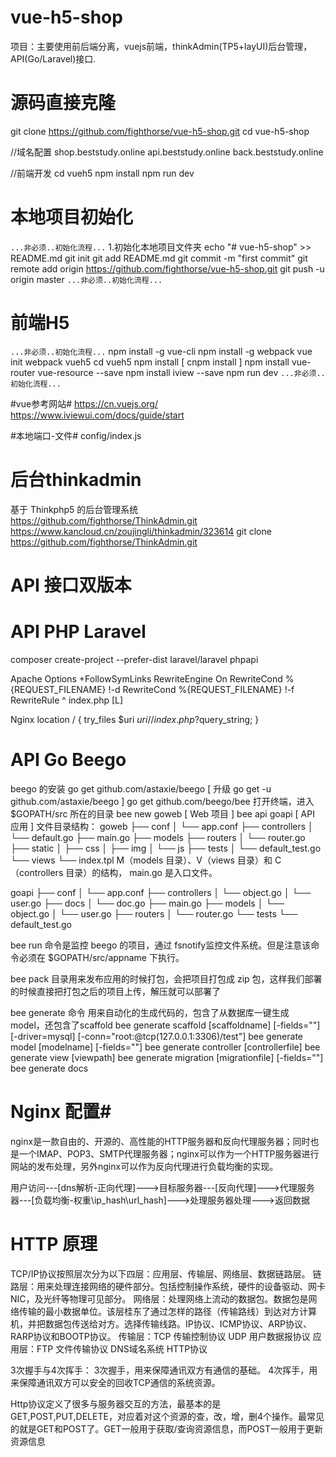 # vue-h5-shop #
项目：主要使用前后端分离，vuejs前端，thinkAdmin(TP5+layUI)后台管理，API(Go/Laravel)接口.

# 源码直接克隆 #
git clone https://github.com/fighthorse/vue-h5-shop.git
cd vue-h5-shop

//域名配置
shop.beststudy.online
api.beststudy.online
back.beststudy.online

//前端开发
cd vueh5
npm install 
npm run dev


# 本地项目初始化 #
`...非必须..初始化流程...`
1.初始化本地项目文件夹
echo "# vue-h5-shop" >> README.md
git init
git add README.md
git commit -m "first commit"
git remote add origin https://github.com/fighthorse/vue-h5-shop.git
git push -u origin master
`...非必须..初始化流程...`

# 前端H5 #
`...非必须..初始化流程...`
npm install -g vue-cli
npm install -g webpack 
vue init webpack vueh5
cd vueh5
npm install [ cnpm install ]
npm install vue-router vue-resource --save
npm install iview --save
npm run dev
`...非必须..初始化流程...`


#vue参考网站#
https://cn.vuejs.org/
https://www.iviewui.com/docs/guide/start

#本地端口-文件#
config/index.js


# 后台thinkadmin #
基于 Thinkphp5 的后台管理系统 https://github.com/fighthorse/ThinkAdmin.git
https://www.kancloud.cn/zoujingli/thinkadmin/323614
git clone https://github.com/fighthorse/ThinkAdmin.git


# API 接口双版本 #
# API PHP Laravel #
composer create-project --prefer-dist laravel/laravel phpapi

Apache
Options +FollowSymLinks
RewriteEngine On
RewriteCond %{REQUEST_FILENAME} !-d
RewriteCond %{REQUEST_FILENAME} !-f
RewriteRule ^ index.php [L]

Nginx
location / {
    try_files $uri $uri/ /index.php?$query_string;
}

# API Go Beego #
beego 的安装
go get github.com/astaxie/beego [ 升级 go get -u github.com/astaxie/beego ]
go get github.com/beego/bee
打开终端，进入 $GOPATH/src 所在的目录
bee new goweb  [ Web 项目 ]
bee api goapi  [  API 应用 ]
文件目录结构：
goweb
├── conf
│   └── app.conf
├── controllers
│   └── default.go
├── main.go
├── models
├── routers
│   └── router.go
├── static
│   ├── css
│   ├── img
│   └── js
├── tests
│   └── default_test.go
└── views
    └── index.tpl
M（models 目录）、V（views 目录）和 C（controllers 目录）的结构， main.go 是入口文件。

goapi
├── conf
│   └── app.conf
├── controllers
│   └── object.go
│   └── user.go
├── docs
│   └── doc.go
├── main.go
├── models
│   └── object.go
│   └── user.go
├── routers
│   └── router.go
└── tests
    └── default_test.go

bee run 命令是监控 beego 的项目，通过 fsnotify监控文件系统。但是注意该命令必须在 $GOPATH/src/appname 下执行。

bee pack
目录用来发布应用的时候打包，会把项目打包成 zip 包，这样我们部署的时候直接把打包之后的项目上传，解压就可以部署了

bee generate 命令
用来自动化的生成代码的，包含了从数据库一键生成 model，还包含了scaffold 
bee generate scaffold [scaffoldname] [-fields=""] [-driver=mysql] [-conn="root:@tcp(127.0.0.1:3306)/test"]
bee generate model [modelname] [-fields=""]
bee generate controller [controllerfile]
bee generate view [viewpath]
bee generate migration [migrationfile] [-fields=""]
bee generate docs

# Nginx 配置#
nginx是一款自由的、开源的、高性能的HTTP服务器和反向代理服务器；同时也是一个IMAP、POP3、SMTP代理服务器；nginx可以作为一个HTTP服务器进行网站的发布处理，另外nginx可以作为反向代理进行负载均衡的实现。

用户访问---[dns解析-正向代理]--->目标服务器---[反向代理]--->代理服务器---[负载均衡-权重\ip_hash\url_hash]--->处理服务器处理--->返回数据

# HTTP 原理 #
TCP/IP协议按照层次分为以下四层：应用层、传输层、网络层、数据链路层。
链路层：用来处理连接网络的硬件部分。包括控制操作系统，硬件的设备驱动、网卡NIC，及光纤等物理可见部分。
网络层：处理网络上流动的数据包。数据包是网络传输的最小数据单位。该层桂东了通过怎样的路径（传输路线）到达对方计算机，并把数据包传送给对方。选择传输线路。IP协议、ICMP协议、ARP协议、RARP协议和BOOTP协议。
传输层：TCP 传输控制协议 UDP 用户数据报协议
应用层：FTP 文件传输协议 DNS域名系统 HTTP协议

3次握手与4次挥手：
3次握手，用来保障通讯双方有通信的基础。
4次挥手，用来保障通讯双方可以安全的回收TCP通信的系统资源。

Http协议定义了很多与服务器交互的方法，最基本的是GET,POST,PUT,DELETE，对应着对这个资源的查，改，增，删4个操作。最常见的就是GET和POST了。GET一般用于获取/查询资源信息，而POST一般用于更新资源信息

